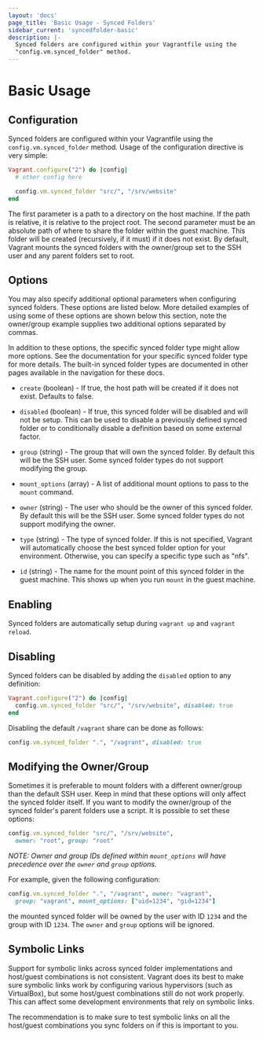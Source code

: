 ```yaml
---
layout: 'docs'
page_title: 'Basic Usage - Synced Folders'
sidebar_current: 'syncedfolder-basic'
description: |-
  Synced folders are configured within your Vagrantfile using the
  "config.vm.synced_folder" method.
---
```


# Basic Usage

## Configuration

Synced folders are configured within your Vagrantfile using the
`config.vm.synced_folder` method. Usage of the configuration directive
is very simple:

```ruby
Vagrant.configure("2") do |config|
  # other config here

  config.vm.synced_folder "src/", "/srv/website"
end
```

The first parameter is a path to a directory on the host machine. If
the path is relative, it is relative to the project root. The second
parameter must be an absolute path of where to share the folder within
the guest machine. This folder will be created (recursively, if it must)
if it does not exist. By default, Vagrant mounts the synced folders with
the owner/group set to the SSH user and any parent folders set to root.

## Options

You may also specify additional optional parameters when configuring
synced folders. These options are listed below. More detailed examples of using
some of these options are shown below this section, note the owner/group example
supplies two additional options separated by commas.

In addition to these options, the specific synced folder type might
allow more options. See the documentation for your specific synced folder
type for more details. The built-in synced folder types are documented
in other pages available in the navigation for these docs.

- `create` (boolean) - If true, the host path will be created if it
  does not exist. Defaults to false.

- `disabled` (boolean) - If true, this synced folder will be disabled and
  will not be setup. This can be used to disable a previously defined synced
  folder or to conditionally disable a definition based on some external
  factor.

- `group` (string) - The group that will own the synced folder. By default
  this will be the SSH user. Some synced folder types do not support
  modifying the group.

- `mount_options` (array) - A list of additional mount options to pass
  to the `mount` command.

- `owner` (string) - The user who should be the owner of this synced folder.
  By default this will be the SSH user. Some synced folder types do not
  support modifying the owner.

- `type` (string) - The type of synced folder. If this is not specified,
  Vagrant will automatically choose the best synced folder option for your
  environment. Otherwise, you can specify a specific type such as "nfs".

- `id` (string) - The name for the mount point of this synced folder in the
  guest machine. This shows up when you run `mount` in the guest machine.

## Enabling

Synced folders are automatically setup during `vagrant up` and
`vagrant reload`.

## Disabling

Synced folders can be disabled by adding the `disabled` option to
any definition:

```ruby
Vagrant.configure("2") do |config|
  config.vm.synced_folder "src/", "/srv/website", disabled: true
end
```

Disabling the default `/vagrant` share can be done as follows:

```ruby
config.vm.synced_folder ".", "/vagrant", disabled: true
```

## Modifying the Owner/Group

Sometimes it is preferable to mount folders with a different owner/group than
the default SSH user. Keep in mind that these options will only affect the
synced folder itself. If you want to modify the owner/group of the synced
folder's parent folders use a script. It is possible to set these options:

```ruby
config.vm.synced_folder "src/", "/srv/website",
  owner: "root", group: "root"
```

_NOTE: Owner and group IDs defined within `mount_options` will have precedence
over the `owner` and `group` options._

For example, given the following configuration:

```ruby
config.vm.synced_folder ".", "/vagrant", owner: "vagrant",
  group: "vagrant", mount_options: ["uid=1234", "gid=1234"]
```

the mounted synced folder will be owned by the user with ID `1234` and the
group with ID `1234`. The `owner` and `group` options will be ignored.

## Symbolic Links

Support for symbolic links across synced folder implementations and
host/guest combinations is not consistent. Vagrant does its best to
make sure symbolic links work by configuring various hypervisors (such
as VirtualBox), but some host/guest combinations still do not work
properly. This can affect some development environments that rely on
symbolic links.

The recommendation is to make sure to test symbolic links on all the
host/guest combinations you sync folders on if this is important to you.
